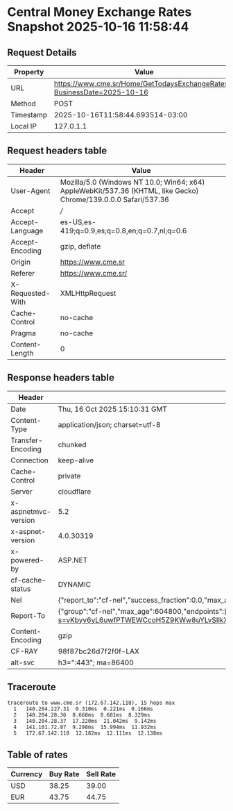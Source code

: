# Central Money Exchange Rates Snapshot 2025-10-16 11:58:44
## Request Details

| Property | Value |
|----------|-------|
| URL | https://www.cme.sr/Home/GetTodaysExchangeRates/?BusinessDate=2025-10-16 |
| Method | POST |
| Timestamp | 2025-10-16T11:58:44.693514-03:00 |
| Local IP | 127.0.1.1 |
    
## Request headers table

| Header | Value |
|--------|-------|
| User-Agent | Mozilla/5.0 (Windows NT 10.0; Win64; x64) AppleWebKit/537.36 (KHTML, like Gecko) Chrome/139.0.0.0 Safari/537.36 |
| Accept | */* |
| Accept-Language | es-US,es-419;q=0.9,es;q=0.8,en;q=0.7,nl;q=0.6 |
| Accept-Encoding | gzip, deflate |
| Origin | https://www.cme.sr |
| Referer | https://www.cme.sr/ |
| X-Requested-With | XMLHttpRequest |
| Cache-Control | no-cache |
| Pragma | no-cache |
| Content-Length | 0 |

    
## Response headers table
| Header | Value |
|--------|-------|
| Date | Thu, 16 Oct 2025 15:10:31 GMT |
| Content-Type | application/json; charset=utf-8 |
| Transfer-Encoding | chunked |
| Connection | keep-alive |
| Cache-Control | private |
| Server | cloudflare |
| x-aspnetmvc-version | 5.2 |
| x-aspnet-version | 4.0.30319 |
| x-powered-by | ASP.NET |
| cf-cache-status | DYNAMIC |
| Nel | {"report_to":"cf-nel","success_fraction":0.0,"max_age":604800} |
| Report-To | {"group":"cf-nel","max_age":604800,"endpoints":[{"url":"https://a.nel.cloudflare.com/report/v4?s=vKbyv6yL6uwfPTWEWCcoH5Z9KWw8uYLvSIlkXHYlvIladItkzZ%2FMoId%2F2%2FKjSG1J2ffj7hSLSy0IH4gGFapQyPsDUZB94V2vVEY%3D"}]} |
| Content-Encoding | gzip |
| CF-RAY | 98f87bc26d7f2f0f-LAX |
| alt-svc | h3=":443"; ma=86400 |

## Traceroute 

```
traceroute to www.cme.sr (172.67.142.118), 15 hops max
  1   140.204.227.31  0.310ms  0.221ms  0.166ms 
  2   140.204.28.36  8.668ms  8.601ms  8.329ms 
  3   140.204.28.37  17.220ms  21.042ms  9.142ms 
  4   141.101.72.87  9.298ms  15.994ms  11.932ms 
  5   172.67.142.118  12.182ms  12.111ms  12.138ms 

```


## Table of rates

| Currency | Buy Rate | Sell Rate |
|----------|----------|-----------|
| USD | 38.25 | 39.00 |
| EUR | 43.75 | 44.75 |
